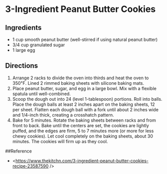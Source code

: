 # 3-Ingredient Peanut Butter Cookies

## Ingredients
* 1 cup smooth peanut butter (well-stirred if using natural peanut butter)
* 3/4 cup granulated sugar
* 1 large egg


## Directions
1. Arrange 2 racks to divide the oven into thirds and heat the oven to 350℉. Lined 2 rimmed baking sheets with silicone baking mats.
2. Place peanut butter, sugar, and egg in a large bowl. Mix with a flexible spatula until well-combined.
3. Scoop the dough out into 24 (level 1-tablespoon) portions. Roll into balls. Place the dough balls at least 2 inches apart on the baking sheets, 12 per sheet. Flatten each dough ball with a fork until about 2 inches wide and 1/4-inch thick, creating a crosshatch pattern.
4. Bake for 5 minutes. Rotate the baking sheets between racks and from front to back. Bake until the centers are set, the cookies are lightly puffed, and the edges are firm, 5 to 7 minutes more (or more for less chewy cookies). Let cool completely on the baking sheets, about 30 minutes. The cookies will firm up as they cool.

##Reference
* <https://www.thekitchn.com/3-ingredient-peanut-butter-cookies-recipe-23587590 />